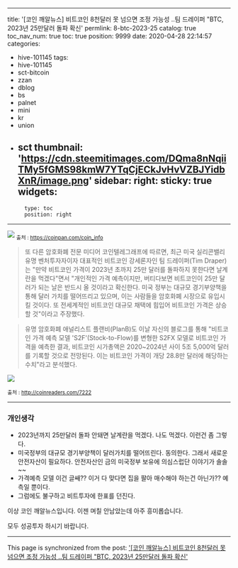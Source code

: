 
---
title: '[코인 깨알뉴스] 비트코인 8천달러 못 넘으면 조정 가능성 ..팀 드레이퍼 "BTC, 2023년 25만달러 돌파 확신'
permlink: 8-btc-2023-25
catalog: true
toc_nav_num: true
toc: true
position: 9999
date: 2020-04-28 22:14:57
categories:
- hive-101145
tags:
- hive-101145
- sct-bitcoin
- zzan
- dblog
- bs
- palnet
- mini
- kr
- union
- sct
thumbnail: 'https://cdn.steemitimages.com/DQma8nNqiiTMy5fGMS98kmW7YTqCjECkJvHvVZBJYidbXnR/image.png'
sidebar:
    right:
        sticky: true
widgets:
    -
        type: toc
        position: right
---


![](https://cdn.steemitimages.com/DQma8nNqiiTMy5fGMS98kmW7YTqCjECkJvHvVZBJYidbXnR/image.png)
<sub> 출처 : https://coinpan.com/coin_info</sub>

>또 다른 암호화폐 전문 미디어 코인텔레그래프에 따르면, 최근 미국 실리콘밸리 유명 벤처투자자이자 대표적인 비트코인 강세론자인 팀 드레이퍼(Tim Draper)는 "만약 비트코인 가격이 2023년 초까지 25만 달러를 돌파하지 못한다면 날계란을 먹겠다"면서 "개인적인 가격 예측이지만, 버티다보면 비트코인이 25만 달러가 되는 날은 반드시 올 것이라고 확신한다. 미국 정부는 대규모 경기부양책을 통해 달러 가치를 떨어뜨리고 있으며, 이는 사람들을 암호화폐 시장으로 유입시킬 것이다. 또 전세계적인 비트코인 대규모 채택에 힘입어 비트코인 가격은 상승할 것"이라고 주장했다.

 

>유명 암호화폐 애널리스트 플랜비(PlanB)도 이날 자신의 블로그를 통해 "비트코인 가격 예측 모델 'S2F'(Stock-to-Flow)를 변형한 S2FX 모델로 비트코인 가격을 예측한 결과, 비트코인 시가총액은 2020~2024년 사이 5조 5,000억 달러를 기록할 것으로 전망된다. 이는 비트코인 가격이 개당 28.8만 달러에 해당하는 수치"라고 분석했다.

![](https://cdn.steemitimages.com/DQmdDECCHxfkCLf9jV5DLepHBEMR7GHjQAeoDyxmYiosgL5/image.png) 

<sub> 출처 : http://coinreaders.com/7222</sub>

---
### 개인생각

- 2023년까지 25만달러 돌파 안돼면 날계란을 먹겠다. 
  나도 먹겠다.  이런건 좀 그렇다.
- 미국정부의 대규모 경기부양책이 달러가치를 떨어뜨린다.
동의한다.  그래서 새로운 안전자산이 필요하다.
안전자산인 금의 미국정부 보유에 의심스럽단 이야기가 솔솔~~
- 가격예측 모델 이건 글쌔??  이거 다 맞다면 집을 팔아
매수해야 하는건 아닌가??  예측일 뿐이다. 
- 그럼에도 불구하고 비트투자에 한표를 던진다. 

이상 코인 깨알뉴스입니다. 
이젠 며칠 안남았는데  아주 흥미롭습니다.

모두 성공투자 하시기 바랍니다.

- - -

This page is synchronized from the post: ['[코인 깨알뉴스] 비트코인 8천달러 못 넘으면 조정 가능성 ..팀 드레이퍼 "BTC, 2023년 25만달러 돌파 확신'](https://steemit.com/@kibumh/8-btc-2023-25)

